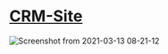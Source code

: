 # [CRM-Site](akramnarejo-crm.herokuapp.com/)
![Screenshot from 2021-03-13 08-21-12](https://user-images.githubusercontent.com/19623279/111017419-35ded200-83d5-11eb-8109-61b076be62a1.png)
